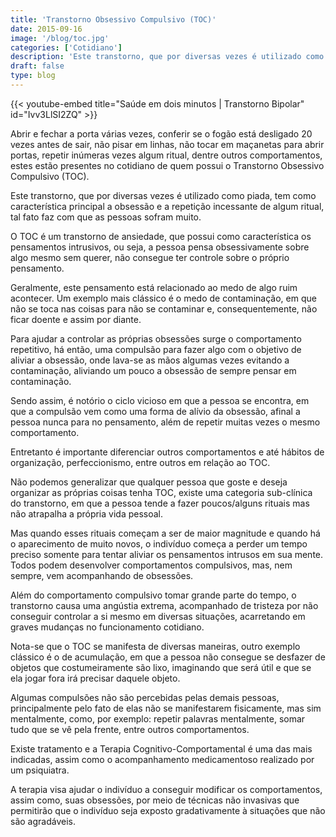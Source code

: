 ```yaml
---
title: 'Transtorno Obsessivo Compulsivo (TOC)'
date: 2015-09-16
image: '/blog/toc.jpg'
categories: ['Cotidiano']
description: 'Este transtorno, que por diversas vezes é utilizado como piada, tem como característica principal a obsessão e a repetição incessante de algum ritual, tal fato faz com que as pessoas sofram muito.'
draft: false
type: blog
---
```


{{< youtube-embed title="Saúde em dois minutos | Transtorno Bipolar" id="Ivv3LlSI2ZQ" >}}

Abrir e fechar a porta várias vezes, conferir se o fogão está desligado 20 vezes antes de sair, não pisar em linhas, não tocar em maçanetas para abrir portas, repetir inúmeras vezes algum ritual, dentre outros comportamentos, estes estão presentes no cotidiano de quem possui o Transtorno Obsessivo Compulsivo (TOC).

Este transtorno, que por diversas vezes é utilizado como piada, tem como característica principal a obsessão e a repetição incessante de algum ritual, tal fato faz com que as pessoas sofram muito.

O TOC é um transtorno de ansiedade, que possui como característica os pensamentos intrusivos, ou seja, a pessoa pensa obsessivamente sobre algo mesmo sem querer, não consegue ter controle sobre o próprio pensamento.

Geralmente, este pensamento está relacionado ao medo de algo ruim acontecer. Um exemplo mais clássico é o medo de contaminação, em que não se toca nas coisas para não se contaminar e, consequentemente, não ficar doente e assim por diante.

Para ajudar a controlar as próprias obsessões surge o comportamento repetitivo, há então, uma compulsão para fazer algo com o objetivo de aliviar a obsessão, onde lava-se as mãos algumas vezes evitando a contaminação, aliviando um pouco a obsessão de sempre pensar em contaminação.

Sendo assim, é notório o ciclo vicioso em que a pessoa se encontra, em que a compulsão vem como uma forma de alívio da obsessão, afinal a pessoa nunca para no pensamento, além de repetir muitas vezes o mesmo comportamento.

Entretanto é importante diferenciar outros comportamentos e até hábitos de organização, perfeccionismo, entre outros em relação ao TOC.

Não podemos generalizar que qualquer pessoa que goste e deseja organizar as próprias coisas tenha TOC, existe uma categoria sub-clínica do transtorno, em que a pessoa tende a fazer poucos/alguns rituais mas não atrapalha a própria vida pessoal.

Mas quando esses rituais começam a ser de maior magnitude e quando há o aparecimento de muito novos, o indivíduo começa a perder um tempo preciso somente para tentar aliviar os pensamentos intrusos em sua mente. Todos podem desenvolver comportamentos compulsivos, mas, nem sempre, vem acompanhando de obsessões.

Além do comportamento compulsivo tomar grande parte do tempo, o transtorno causa uma angústia extrema, acompanhado de tristeza por não conseguir controlar a si mesmo em diversas situações, acarretando em graves mudanças no funcionamento cotidiano.

Nota-se que o TOC se manifesta de diversas maneiras, outro exemplo clássico é o de acumulação, em que a pessoa não consegue se desfazer de objetos que costumeiramente são lixo, imaginando que será útil e que se ela jogar fora irá precisar daquele objeto.

Algumas compulsões não são percebidas pelas demais pessoas, principalmente pelo fato de elas não se manifestarem fisicamente, mas sim mentalmente, como, por exemplo: repetir palavras mentalmente, somar tudo que se vê pela frente, entre outros comportamentos.

Existe tratamento e a Terapia Cognitivo-Comportamental é uma das mais indicadas, assim como o acompanhamento medicamentoso realizado por um psiquiatra.

A terapia visa ajudar o indivíduo a conseguir modificar os comportamentos, assim como, suas obsessões, por meio de técnicas não invasivas que permitirão que o indivíduo seja exposto gradativamente à situações que não são agradáveis.
